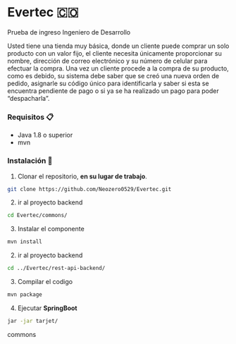 # Evertec :colombia:
Prueba de ingreso Ingeniero de Desarrollo

Usted tiene una tienda muy básica, donde un cliente puede comprar un solo producto
con un valor fijo, el cliente necesita únicamente proporcionar su nombre, dirección de
correo electrónico y su número de celular para efectuar la compra. Una vez un cliente
procede a la compra de su producto, como es debido, su sistema debe saber que se creó
una nueva orden de pedido, asignarle su código único para identificarla y saber si esta se
encuentra pendiente de pago o si ya se ha realizado un pago para poder “despacharla”.

### Requisitos 📋
- Java 1.8 o superior
- mvn

### Instalación 🔧
1. Clonar el repositorio, **en su lugar de trabajo**.

```sh 
git clone https://github.com/Neozero0529/Evertec.git
```
2. ir al proyecto backend
```sh 
cd Evertec/commons/
```
3. Instalar el componente
```sh 
mvn install
```
2. ir al proyecto backend
```sh 
cd ../Evertec/rest-api-backend/
```
3. Compilar el codigo
```sh 
mvn package
```
4. Ejecutar **SpringBoot**
```sh 
jar -jar tarjet/
```

commons